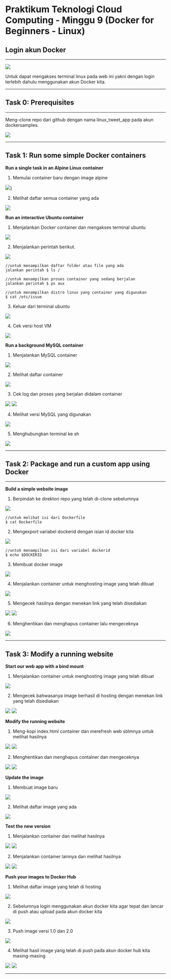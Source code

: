 # Praktikum Teknologi Cloud Computing - Minggu 9 (Docker for Beginners - Linux)

## Login akun Docker

---

![](image/latihan/1.png)

Untuk dapat mengakses terminal linux pada web ini yakni dengan login terlebih dahulu menggunakan akun Docker kita.

---

## Task 0: Prerequisites

---

Meng-clone repo dari github dengan nama linux_tweet_app pada akun dockersamples.

![](image/latihan/2.png)

---

## Task 1: Run some simple Docker containers

**Run a single task in an Alpine Linux container**

1. Memulai container baru dengan image alpine

![](image/latihan/3.png))

2. Melihat daftar semua container yang ada

![](image/latihan/4.png)

**Run an interactive Ubuntu container**

1. Menjalankan Docker container dan mengakses terminal ubuntu

![](image/latihan/5.png)

2. Menjalankan perintah berikut.

![](image/latihan/6.png)

```
//untuk menampilkan daftar folder atau file yang ada
jalankan perintah $ ls /

//untuk menampilkan proses container yang sedang berjalan
jalankan perintah $ ps aux

//untuk menampilkan distro linux yang container yang digunakan
$ cat /etc/issue
```

3. Keluar dari terminal ubuntu

![](image/latihan/7.png)

4. Cek versi host VM

![](image/latihan/8.png)

**Run a background MySQL container**

1. Menjalankan MySQL container

![](image/latihan/9.png)

2. Melihat daftar container

![](image/latihan/10.png)

3. Cek log dan proses yang berjalan didalam container

![](image/latihan/11.png)
![](image/latihan/12.png)

4. Melihat versi MySQL yang digunakan

![](image/latihan/13.png)

5. Menghubungkan terminal ke sh

![](image/latihan/14.png)

---

## Task 2: Package and run a custom app using Docker

---

**Build a simple website image**

1. Berpindah ke direktori repo yang telah di-clone sebelumnya

![](image/latihan/15.png)

```
//untuk melihat isi dari Dockerfile
$ cat Dockerfile
```

2. Mengexport variabel dockerid dengan isian id docker kita

![](image/latihan/16.png)

```
//untuk menampilkan isi dari variabel dockerid
$ echo $DOCKERID
```

3. Membuat docker image

![](image/latihan/17.png)

4. Menjalankan container untuk menghosting image yang telah dibuat

![](image/latihan/18.png)

5. Mengecek hasilnya dengan menekan link yang telah disediakan

![](image/latihan/19.png)
![](image/latihan/20.png)

6. Menghentikan dan menghapus container lalu mengeceknya

![](image/latihan/21.png)

---

## Task 3: Modify a running website

**Start our web app with a bind mount**

1. Menjalankan container untuk menghosting image yang telah dibuat

![](image/latihan/22.png)

2. Mengecek bahwasanya image berhasil di hosting dengan menekan link yang telah disediakan

![](image/latihan/23.png)
![](image/latihan/24.png)

**Modify the running website**

1. Meng-kopi index.html container dan merefresh web sblmnya untuk melihat hasilnya

![](image/latihan/25.png)
![](image/latihan/26.png)

2. Menghentikan dan menghapus container dan mengeceknya

![](image/latihan/27.png)
![](image/latihan/28.png)

**Update the image**

1. Membuat image baru

![](image/latihan/29.png)

2. Melihat daftar image yang ada

![](image/latihan/30.png)

**Test the new version**

1. Menjalankan container dan melihat hasilnya

![](image/latihan/31.png)
![](image/latihan/32.png)

2. Menjalankan container lainnya dan melihat hasilnya

![](image/latihan/33.png)
![](image/latihan/34.png)

**Push your images to Docker Hub**

1. Melihat daftar image yang telah di hosting

![](image/latihan/35.png)

2. Sebelumnya login menggunakan akun docker kita agar tepat dan lancar di push atau upload pada akun docker kita

![](image/latihan/36.png)

3. Push image versi 1.0 dan 2.0

![](image/latihan/37.png)

4. Melihat hasil image yang telah di push pada akun docker hub kita masing-masing

![](image/latihan/38.png)
![](image/latihan/39.png)

---

